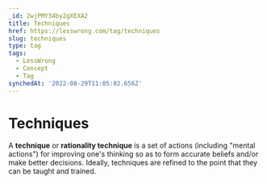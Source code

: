 ```yaml
---
_id: 2wjPMY34by2gXEXA2
title: Techniques
href: https://lesswrong.com/tag/techniques
slug: techniques
type: tag
tags:
  - LessWrong
  - Concept
  - Tag
synchedAt: '2022-08-29T11:05:02.656Z'
---
```

# Techniques

A **technique** or **rationality technique** is a set of actions (including "mental actions") for improving one's thinking so as to form accurate beliefs and/or make better decisions. Ideally, techniques are refined to the point that they can be taught and trained.